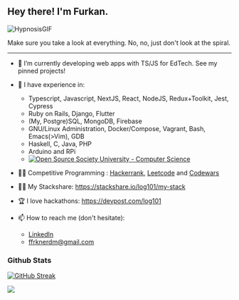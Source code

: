 ## Hey there! I'm Furkan.

![HypnosisGIF](https://github.com/log101/log101/assets/50502021/c80ff14e-5511-471c-87e3-e13ad518040c)

Make sure you take a look at everything. No, no, just don't look at the spiral.

---

- 🔭 I’m currently developing web apps with TS/JS for EdTech. See my pinned projects!

- 🧠 I have experience in:
  - Typescript, Javascript, NextJS, React, NodeJS, Redux+Toolkit, Jest, Cypress
  - Ruby on Rails, Django, Flutter
  - (My, Postgre)SQL, MongoDB, Firebase
  - GNU/Linux Administration, Docker/Compose, Vagrant, Bash, Emacs(>Vim), GDB
  - Haskell, C, Java, PHP
  - Arduino and RPi
  - [![Open Source Society University - Computer Science](https://img.shields.io/badge/OSSU-computer--science-blue.svg)](https://github.com/ossu/computer-science)

- 🚴‍♂️ Competitive Programming : [Hackerrank](https://www.hackerrank.com/frknerdm), [Leetcode](https://leetcode.com/frknerdm/) and [Codewars](https://www.codewars.com/users/log101)

- 👷‍♂️ My Stackshare: https://stackshare.io/log101/my-stack

- 🏆 I love hackathons: https://devpost.com/log101

- 📫 How to reach me (don't hesitate):
  - [LinkedIn](https://www.linkedin.com/in/furkan-erdem-506548218/)
  - ffrknerdm@gmail.com
  
### Github Stats
  
[![GitHub Streak](https://github-readme-streak-stats.herokuapp.com?user=log101&border_radius=8&mode=weekly&card_width=500)](https://git.io/streak-stats)

![](https://github-profile-summary-cards.vercel.app/api/cards/profile-details?username=log101&theme=github)
